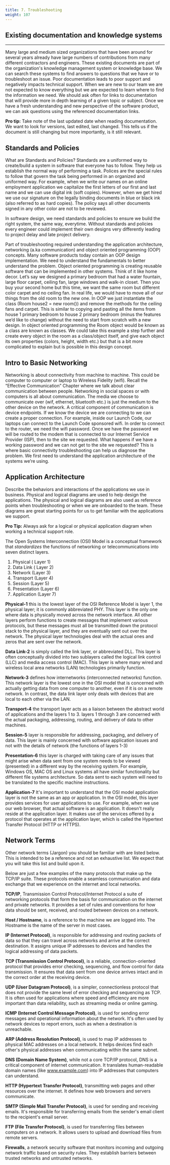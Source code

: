 ```yaml
---
title: 7. Troubleshooting
weight: 107
---
```


## Existing documentation and knowledge systems
***
Many large and medium sized organizations that have been around for several years already have large numbers of contributions from many different contractors and engineers. These existing documents are part of the organization's knowledge management system or knowledge base. We can search these systems to find answers to questions that we have or to troubleshoot an issue. Poor documentation leads to poor support and negatively impacts technical support. When we are new to our team we are not expected to know everything but we are expected to learn where to find the information we need. We should ask often for links to documentation that will provide more in depth learning of a given topic or subject. Once we have a fresh understanding and new perspective of the software product, we can ask questions using the referenced documentation links.

**Pro tip:** Take note of the last updated date when reading documentation. We want to look for versions, last edited, last changed. This tells us if the document is still changing but more importantly, is it still relevant.  

## Standards and Policies

What are Standards and Policies? Standards are a uniformed way to create/build a system in software that everyone has to follow. They help us establish the normal way of performing a task. Polices are the special rules to follow that govern the task being performed in an organized and uniformed way. For example, when we write our names on an online employment application we capitalize the first letters of our first and last name and we can use digital ink (soft copies). However, when we get hired we use our signature on the legally binding documents in blue or black ink (also referred to as hard copies). The policy says all other documents signed in any other color are not to be reviewed. 

In software design, we need standards and policies to ensure we build the right system, the same way, everytime. Without standards and policies every engineer could implement their own designs very differently leading to project delay and late project delivery. 

Part of troubleshooting required understanding the application architecture, networking (a.ka communication) and object oriented programming (OOP) concepts. Many software products today contain an OOP design implementation. We need to understand the fundamentals to better understand the problem.  Object oriented programming is creating reusable software that can be implemented in other systems. Think of it like home decor. Let’s say we designed a primary bedroom that had a water fountain, large floor carpet, ceiling fan, large windows and walk-in closet. Then you buy your second home but this time, we want the same room but different color carpet and no ceiling fan. In real life, we would have to move all of our things from the old room to the new one. In OOP we just instantiate the class (Room house2 = new room()) and remove the methods for the ceiling fans and carpet. This is similar to copying and pasting all the items from house 1 primary bedroom to house 2 primary bedroom (minus the features we’d like to change) without the need to start from scratch with a new design. In object oriented programming the Room object would be known as a class are known as classes. We could take this example a step further and create every object in the room as a class/object itself, and give each object its own properties (colors, height, width etc.) but that is a bit more complicated to explain but is possible in this design concept. 

## Intro to Basic Networking

Networking is about connectivity from machine to machine.  This could be computer to computer or laptop to Wireless Fidelity (wifi). Recall the “Effective Communication” Chapter where we talk about clear communication between people. Networking in social spaces or with computers is all about communication. The media we choose to communicate over (wif, ethernet, bluetooth etc.) is just the medium to the other device on the network. A critical component of communication is device endpoints. If we know the device we are connecting to we can create a proper connection. For example, inside our Launch Code, our laptops can connect to the Launch Code sponsored wifi. In order to connect to the router, we need the wifi password. Once we have the password we will be routed to the modem that is connected to our Internet Service Provider (ISP), then to the site we requested. What happens if we have a working password and we can not get to the site we requested? This is where basic connectivity troubleshooting can help us diagnose the problem. We first need to understand the application architecture of the systems we’re using.	

## Application Architecture

Describe the behaviors and interactions of the applications we use in business. Physical and logical diagrams are used to help design the applications. The physical and logical diagrams are also used as reference points when troubleshooting or when we are onboarded to the team. These diagrams are great starting points for us to get familiar with the applications we support. 

**Pro Tip:** Always ask for a logical or physical application diagram when working a technical support role.   

The Open Systems Interconnection (OSI) Model is a conceptual framework that _standardizes_ the functions of networking or telecommunications into seven distinct layers.

1. Physical ( Layer 1) 
2. Data Link ( Layer 2)
3. Network (Layer 3) 
4. Transport (Layer 4) 
5. Session (Layer 5) 
6. Presentation (Layer 6)
7. Application (Layer 7)

**Physical-1** this is the lowest layer of the OSI Reference Model is layer 1, the physical layer; it is commonly abbreviated PHY. This layer is the only one where data is physically moved across the network interface. All other layers perform functions to create messages that implement various protocols, but these messages must all be transmitted down the protocol stack to the physical layer, and they are eventually sent out over the network. The physical layer technologies deal with the actual ones and zeros that are sent over the network.

**Data Link-2** is simply called the link layer, or abbreviated DLL. This layer is often conceptually divided into two sublayers called the logical link control (LLC) and media access control (MAC). This layer is where many wired and wireless local area networks (LAN) technologies primarily function. 

**Network-3** defines how internetworks (interconnected networks) function. This network layer is the lowest one in the OSI model that is concerned with actually getting data from one computer to another, even if it is on a remote network. In contrast, the data link layer only deals with devices that are local to each other via the LAN.

**Transport-4** the transport layer acts as a liaison between the abstract world of applications and the layers 1 to 3. layers 1 through 3 are concerned with the actual packaging, addressing, routing, and delivery of data to other machines. 

**Session-5** layer is responsible for addressing, packaging, and delivery of data. This layer is mainly concerned with software application issues and not with the details of network (the functions of layers 1-3)

**Presentation-6** this layer is charged with taking care of any issues that might arise when data sent from one system needs to be viewed (presented) in a different way by the receiving system. For example, Windows OS, MAC OS and Linux systems all have similar functionality but different file systems architecture. So data sent to each system will need to be translated to the specific machine instructions. 

**Application-7** It's important to understand that the OSI model application layer is not the same as an app or application. In the OSI model, this layer provides services for user applications to use. For example, when we use our web browser, that actual software is an application. It doesn't really reside at the application layer. It makes use of the services offered by a protocol that operates at the application layer, which is called the Hypertext Transfer Protocol (HTTP or HTTPS). 

## Network Terms 

Other network terms (Jargon) you should be familiar with are listed below. This is intended to be a reference and not an exhaustive list. We expect that you will take this list and build upon it. 

Below are just a few examples of the many protocols that make up the TCP/IP suite. These protocols enable a seamless communication and data exchange that we experience on the internet and local networks.

**TCP/IP**, Transmission Control Protocol/Internet Protocol a suite of networking protocols that form the basis for communication on the internet and private networks. It provides a set of rules and conventions for how data should be sent, received, and routed between devices on a network. 

**Host / Hostname**, is a reference to the machine we are logged into. The Hostname is the name of the server in most cases.

**IP (Internet Protocol)**, is responsible for addressing and routing packets of data so that they can travel across networks and arrive at the correct destination. It assigns unique IP addresses to devices and handles the logical addressing of data packets.

**TCP (Transmission Control Protocol)**, is a reliable, connection-oriented protocol that provides error checking, sequencing, and flow control for data transmission. It ensures that data sent from one device arrives intact and in the correct order at the receiving device.

**UDP (User Datagram Protocol)**, is a simpler, connectionless protocol that does not provide the same level of error checking and sequencing as TCP. It is often used for applications where speed and efficiency are more important than data reliability, such as streaming media or online gaming.

**ICMP (Internet Control Message Protocol)**, is used for sending error messages and operational information about the network. It's often used by network devices to report errors, such as when a destination is unreachable.

**ARP (Address Resolution Protocol)**, is used to map IP addresses to physical MAC addresses on a local network. It helps devices find each other's physical addresses when communicating within the same subnet.

**DNS (Domain Name System)**, while not a core TCP/IP protocol, DNS is a critical component of internet communication. It translates human-readable domain names (like www.example.com) into IP addresses that computers can understand.

**HTTP (Hypertext Transfer Protocol)**, transmitting web pages and other resources over the internet. It defines how web browsers and servers communicate.

**SMTP (Simple Mail Transfer Protocol)**, is used for sending and receiving emails. It's responsible for transferring emails from the sender's email client to the recipient's email server.

**FTP (File Transfer Protocol)**, is used for transferring files between computers on a network. It allows users to upload and download files from remote servers.

**Firewalls**,  a network security software that monitors incoming and outgoing network traffic based on security rules. They establish barriers between trusted networks and untrusted networks.
